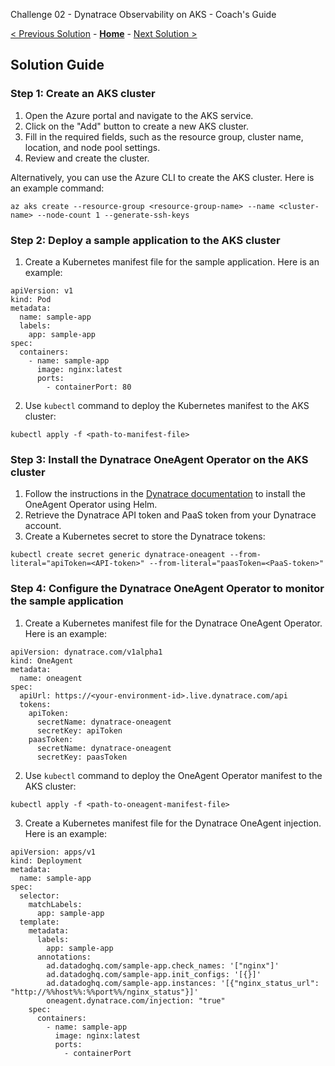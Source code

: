 Challenge 02 - Dynatrace Observability on AKS - Coach's Guide

[< Previous Solution](./Solution-01.md) - **[Home](../README.md)** - [Next Solution >](./Solution-03.md)

## Solution Guide

### Step 1: Create an AKS cluster

1. Open the Azure portal and navigate to the AKS service.
2. Click on the "Add" button to create a new AKS cluster.
3. Fill in the required fields, such as the resource group, cluster name, location, and node pool settings.
4. Review and create the cluster.

Alternatively, you can use the Azure CLI to create the AKS cluster. Here is an example command:

```
az aks create --resource-group <resource-group-name> --name <cluster-name> --node-count 1 --generate-ssh-keys
```

### Step 2: Deploy a sample application to the AKS cluster

1. Create a Kubernetes manifest file for the sample application. Here is an example:

```
apiVersion: v1
kind: Pod
metadata:
  name: sample-app
  labels:
    app: sample-app
spec:
  containers:
    - name: sample-app
      image: nginx:latest
      ports:
        - containerPort: 80
```

2. Use `kubectl` command to deploy the Kubernetes manifest to the AKS cluster:

```
kubectl apply -f <path-to-manifest-file>
```

### Step 3: Install the Dynatrace OneAgent Operator on the AKS cluster

1. Follow the instructions in the [Dynatrace documentation](https://www.dynatrace.com/support/help/cloud-platforms/kubernetes/deploy-oneagent-on-kubernetes-with-the-oneagent-operator/) to install the OneAgent Operator using Helm.
2. Retrieve the Dynatrace API token and PaaS token from your Dynatrace account.
3. Create a Kubernetes secret to store the Dynatrace tokens:

```
kubectl create secret generic dynatrace-oneagent --from-literal="apiToken=<API-token>" --from-literal="paasToken=<PaaS-token>"
```

### Step 4: Configure the Dynatrace OneAgent Operator to monitor the sample application

1. Create a Kubernetes manifest file for the Dynatrace OneAgent Operator. Here is an example:

```
apiVersion: dynatrace.com/v1alpha1
kind: OneAgent
metadata:
  name: oneagent
spec:
  apiUrl: https://<your-environment-id>.live.dynatrace.com/api
  tokens:
    apiToken:
      secretName: dynatrace-oneagent
      secretKey: apiToken
    paasToken:
      secretName: dynatrace-oneagent
      secretKey: paasToken
```

2. Use `kubectl` command to deploy the OneAgent Operator manifest to the AKS cluster:

```
kubectl apply -f <path-to-oneagent-manifest-file>
```

3. Create a Kubernetes manifest file for the Dynatrace OneAgent injection. Here is an example:

```
apiVersion: apps/v1
kind: Deployment
metadata:
  name: sample-app
spec:
  selector:
    matchLabels:
      app: sample-app
  template:
    metadata:
      labels:
        app: sample-app
      annotations:
        ad.datadoghq.com/sample-app.check_names: '["nginx"]'
        ad.datadoghq.com/sample-app.init_configs: '[{}]'
        ad.datadoghq.com/sample-app.instances: '[{"nginx_status_url": "http://%%host%%:%%port%%/nginx_status"}]'
        oneagent.dynatrace.com/injection: "true"
    spec:
      containers:
        - name: sample-app
          image: nginx:latest
          ports:
            - containerPort